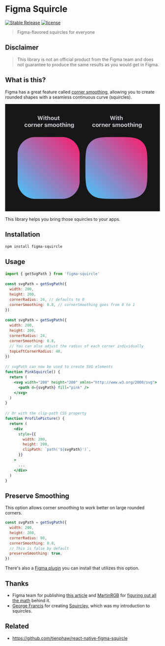 # Figma Squircle

[![Stable Release](https://img.shields.io/npm/v/figma-squircle)](https://npm.im/figma-squircle) [![license](https://badgen.now.sh/badge/license/MIT)](./LICENSE)

> Figma-flavored squircles for everyone

## Disclaimer

> This library is not an official product from the Figma team and does not guarantee to produce the same results as you would get in Figma.

## What is this?

Figma has a great feature called [corner smoothing](https://help.figma.com/hc/en-us/articles/360050986854-Adjust-corner-radius-and-smoothing), allowing you to create rounded shapes with a seamless continuous curve (squircles).

![](demo.png)

This library helps you bring those squircles to your apps.

## Installation

```sh
npm install figma-squircle
```

## Usage

```jsx
import { getSvgPath } from 'figma-squircle'

const svgPath = getSvgPath({
  width: 200,
  height: 200,
  cornerRadius: 24, // defaults to 0
  cornerSmoothing: 0.8, // cornerSmoothing goes from 0 to 1
})

const svgPath = getSvgPath({
  width: 200,
  height: 200,
  cornerRadius: 24,
  cornerSmoothing: 0.8,
  // You can also adjust the radius of each corner individually
  topLeftCornerRadius: 48,
})

// svgPath can now be used to create SVG elements
function PinkSquircle() {
  return (
    <svg width="200" height="200" xmlns="http://www.w3.org/2000/svg">
      <path d={svgPath} fill="pink" />
    </svg>
  )
}

// Or with the clip-path CSS property
function ProfilePicture() {
  return (
    <div
      style={{
        width: 200,
        height: 200,
        clipPath: `path('${svgPath}')`,
      }}
    >
      ...
    </div>
  )
}
```

## Preserve Smoothing

This option allows corner smoothing to work better on large rounded corners.

```jsx
const svgPath = getSvgPath({
  width: 200,
  height: 200,
  cornerRadius: 80,
  cornerSmoothing: 0.8,
  // This is false by default
  preserveSmoothing: true,
})
```

There's also a [Figma plugin](https://www.figma.com/community/plugin/1122437229616103296) you can install that utilizes this option.

## Thanks

- Figma team for publishing [this article](https://www.figma.com/blog/desperately-seeking-squircles/) and [MartinRGB](https://github.com/MartinRGB) for [figuring out all the math](https://github.com/MartinRGB/Figma_Squircles_Approximation) behind it.
- [George Francis](https://github.com/georgedoescode) for creating [Squircley](https://squircley.app/), which was my introduction to squircles.

## Related

- https://github.com/tienphaw/react-native-figma-squircle
